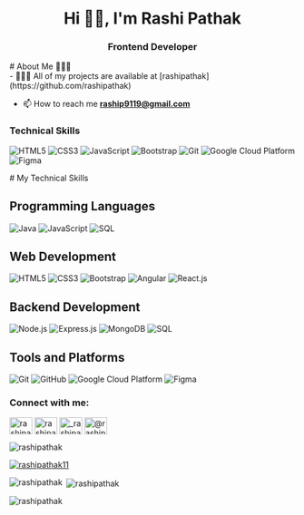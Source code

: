 <h1 align="center">Hi 🙋‍♀️, I'm Rashi Pathak</h1>
<h3 align="center">Frontend Developer</h3>
# About Me 👩🏻‍💻
<br>
- 👩🏻‍💻 All of my projects are available at [rashipathak](https://github.com/rashipathak)

- 📫 How to reach me **raship9119@gmail.com**

<!-- - 📄 Know about my experiences [Resume](https://drive.google.com/file/d/1wVmrEnXZtZ9FzMYdfYOdp-OHiV1xG17J/view?usp=sharing)-->

<h3>Technical Skills</h3>
<p align="centre">
  <img src="https://img.shields.io/badge/HTML5-FF5733?style=for-the-badge&logo=html5&logoColor=white" alt="HTML5" />
  <img src="https://img.shields.io/badge/CSS3-1572B6?style=for-the-badge&logo=css3&logoColor=white" alt="CSS3" />
  <img src="https://img.shields.io/badge/JavaScript-F7DF1E?style=for-the-badge&logo=javascript&logoColor=black" alt="JavaScript" />
  <img src="https://img.shields.io/badge/Bootstrap-563D7C?style=for-the-badge&logo=bootstrap&logoColor=white" alt="Bootstrap" />
  
  <img src="https://img.shields.io/badge/Git-F05032?style=for-the-badge&logo=git&logoColor=white" alt="Git" />

  <img src="https://img.shields.io/badge/Google%20Cloud%20Platform-4285F4?style=for-the-badge&logo=google-cloud&logoColor=white" alt="Google Cloud Platform" />
  <img src="https://img.shields.io/badge/Figma-F24E1E?style=for-the-badge&logo=figma&logoColor=white" alt="Figma" />
</p>
# My Technical Skills

## Programming Languages
![Java](https://img.shields.io/badge/Java-007396?logo=java&logoColor=white)
![JavaScript](https://img.shields.io/badge/JavaScript-F7DF1E?logo=javascript&logoColor=black)
![SQL](https://img.shields.io/badge/SQL-4479A1?logo=sql&logoColor=white)

## Web Development
![HTML5](https://img.shields.io/badge/HTML5-E34F26?logo=html5&logoColor=white)
![CSS3](https://img.shields.io/badge/CSS3-1572B6?logo=css3&logoColor=white)
![Bootstrap](https://img.shields.io/badge/Bootstrap-563D7C?logo=bootstrap&logoColor=white)
![Angular](https://img.shields.io/badge/Angular-DD0031?logo=angular&logoColor=white)
![React.js](https://img.shields.io/badge/React.js-61DAFB?logo=react&logoColor=black)

## Backend Development
![Node.js](https://img.shields.io/badge/Node.js-339933?logo=node.js&logoColor=white)
![Express.js](https://img.shields.io/badge/Express.js-000000?logo=express&logoColor=white)
![MongoDB](https://img.shields.io/badge/MongoDB-47A248?logo=mongodb&logoColor=white)
![SQL](https://img.shields.io/badge/SQL-4479A1?logo=sql&logoColor=white)

## Tools and Platforms
![Git](https://img.shields.io/badge/Git-F05032?logo=git&logoColor=white)
![GitHub](https://img.shields.io/badge/GitHub-181717?logo=github&logoColor=white)
![Google Cloud Platform](https://img.shields.io/badge/GCP-4285F4?logo=google-cloud&logoColor=white)
![Figma](https://img.shields.io/badge/Figma-F24E1E?logo=figma&logoColor=white)



<h3 align="left">Connect with me:</h3>
<p align="left">
<a href="https://twitter.com/rashipathak11" target="blank"><img align="center" src="https://raw.githubusercontent.com/rahuldkjain/github-profile-readme-generator/master/src/images/icons/Social/twitter.svg" alt="rashipathak11" height="30" width="40" /></a>
<a href="https://linkedin.com/in/rashipathak" target="blank"><img align="center" src="https://raw.githubusercontent.com/rahuldkjain/github-profile-readme-generator/master/src/images/icons/Social/linked-in-alt.svg" alt="rashipathak" height="30" width="40" /></a>
<a href="https://instagram.com/_rashipathak_" target="blank"><img align="center" src="https://raw.githubusercontent.com/rahuldkjain/github-profile-readme-generator/master/src/images/icons/Social/instagram.svg" alt="_rashipathak_" height="30" width="40" /></a>
<a href="https://medium.com/@raship19" target="blank"><img align="center" src="https://raw.githubusercontent.com/rahuldkjain/github-profile-readme-generator/master/src/images/icons/Social/medium.svg" alt="@raship19" height="30" width="40" /></a>
</p>




<!--  <a href="https://www.cprogramming.com/" target="_blank" rel="noreferrer"> <img src="https://raw.githubusercontent.com/devicons/devicon/master/icons/c/c-original.svg" alt="c" width="40" height="40"/> </a>
  <a href="https://www.java.com" target="_blank" rel="noreferrer"> <img src="https://raw.githubusercontent.com/devicons/devicon/master/icons/java/java-original.svg" alt="java" width="40" height="40"/> </a> <a href="https://developer.mozilla.org/en-US/docs/Web/JavaScript" target="_blank" rel="noreferrer"> <img src="https://raw.githubusercontent.com/devicons/devicon/master/icons/javascript/javascript-original.svg" alt="javascript" width="40" height="40"/> </a> <a href="https://www.python.org" target="_blank" rel="noreferrer"> <img src="https://raw.githubusercontent.com/devicons/devicon/master/icons/python/python-original.svg" alt="python" width="40" height="40"/> </a> 
   <a href="https://git-scm.com/" target="_blank" rel="noreferrer"> <img src="https://www.vectorlogo.zone/logos/git-scm/git-scm-icon.svg" alt="git" width="40" height="40"/> </a>
  <h3 align="left">Frontend Development:</h3>
   <a href="https://www.w3.org/html/" target="_blank" rel="noreferrer"> <img src="https://raw.githubusercontent.com/devicons/devicon/master/icons/html5/html5-original-wordmark.svg" alt="html5" width="40" height="40"/> </a>    <a href="https://www.w3schools.com/css/" target="_blank" rel="noreferrer"> <img src="https://raw.githubusercontent.com/devicons/devicon/master/icons/css3/css3-original-wordmark.svg" alt="css3" width="40" height="40"/> </a>  <a href="https://getbootstrap.com" target="_blank" rel="noreferrer"> <img src="https://raw.githubusercontent.com/devicons/devicon/master/icons/bootstrap/bootstrap-plain-wordmark.svg" alt="bootstrap" width="40" height="40"/> </a> 
  <h3 align="left">Mobile App Development:</h3> -->
<!--    <a href="https://dart.dev" target="_blank" rel="noreferrer"> <img src="https://www.vectorlogo.zone/logos/dartlang/dartlang-icon.svg" alt="dart" width="40" height="40"/> </a>
   <a href="https://flutter.dev" target="_blank" rel="noreferrer"> <img src="https://www.vectorlogo.zone/logos/flutterio/flutterio-icon.svg" alt="flutter" width="40" height="40"/> </a> 
  <h3 align="left">Backend as a Service(BaaS):</h3>
  <a href="https://firebase.google.com/" target="_blank" rel="noreferrer"> <img src="https://www.vectorlogo.zone/logos/firebase/firebase-icon.svg" alt="firebase" width="40" height="40"/> </a> 
  <h3 align="left">Devops:</h3>
  <a href="https://cloud.google.com" target="_blank" rel="noreferrer"> <img src="https://www.vectorlogo.zone/logos/google_cloud/google_cloud-icon.svg" alt="gcp" width="40" height="40"/> </a> 
  <h3 align="left">Software:</h3>
  <a href="https://www.figma.com/" target="_blank" rel="noreferrer"> <img src="https://www.vectorlogo.zone/logos/figma/figma-icon.svg" alt="figma" width="40" height="40"/> </a>
  </p> -->
<p align="left"> <img src="https://komarev.com/ghpvc/?username=rashipathak&label=Profile%20views&color=0e75b6&style=flat" alt="rashipathak" /> </p>

<p align="left"> <a href="https://twitter.com/rashipathak11" target="blank"><img src="https://img.shields.io/twitter/follow/rashipathak11?logo=twitter&style=for-the-badge" alt="rashipathak11" /></a> </p>

<p><img align="left" src="https://github-readme-stats.vercel.app/api/top-langs?username=rashipathak&show_icons=true&locale=en&layout=compact" alt="rashipathak" /></p>

<p>&nbsp;<img align="center" src="https://github-readme-stats.vercel.app/api?username=rashipathak&show_icons=true&locale=en" alt="rashipathak" /></p>

<p><img align="center" src="https://github-readme-streak-stats.herokuapp.com/?user=rashipathak&" alt="rashipathak" /></p>
